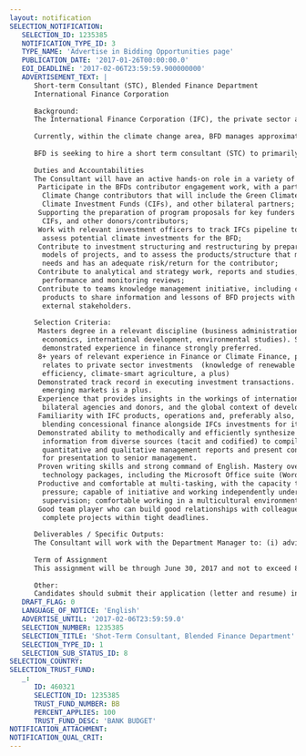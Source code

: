 ```yaml
---
layout: notification
SELECTION_NOTIFICATION: 
   SELECTION_ID: 1235385
   NOTIFICATION_TYPE_ID: 3
   TYPE_NAME: 'Advertise in Bidding Opportunities page'
   PUBLICATION_DATE: '2017-01-26T00:00:00.0'
   EOI_DEADLINE: '2017-02-06T23:59:59.900000000'
   ADVERTISEMENT_TEXT: |
      Short-term Consultant (STC), Blended Finance Department
      International Finance Corporation
      
      Background:
      The International Finance Corporation (IFC), the private sector arm of the World Bank Group, is a global investor and advisor committed to promoting sustainable private sector development in developing countries as a way to reduce poverty and improve people's lives. IFC finances private sector investments, mobilizes capital in the international financial markets, helps clients improve social and environmental sustainability, and provides technical assistance and advice to governments and businesses in emerging markets. The Blended Finance Department (BFD) seeks to support transactions that catalyze private sector investment in developmentally impactful projects that are just at the threshold of commercial viability but need some concessional finance to de-risk or help rebalance the risk-reward profile of these project to draw in private sector investors. To that end, BFD manages various pools of contributor funds aimed at meeting various development objectives in the most challenging environments and poorest countries, and for priority sectors such as climate change, agriculture and food security, SME finance. The BFDs role is to optimize the co-investment of funds from contributors, on concessional terms and considering the contributors risk appetite, and in line with principles endorsed by IFCs Board and Senior Management.  The BFD works closely as a cross-cutting product group, with industry investment teams and regional departments within IFC.  
      
      Currently, within the climate change area, BFD manages approximately $700 million in concessional funds to support projects that (a) seek to achieve transformation towards low-carbon and climate-friendly economic environments (e.g., change within an industry sector / sub-sector in a particular country or set of countries), (b) help enable private sector initiatives in other areas (e.g., market development) that would contribute to addressing the climate change challenge; (c) support private sector engagement in climate change adaptation (resilience) strategies.  Such concessional funds are able to accept higher risk / lower return than commercial funds while not providing pure grants.  Contributors of concessional funds overtime have become more interested in protecting their capital on a portfolio basis and receiving reflows (i.e., returnable capital").
      
      BFD is seeking to hire a short term consultant (STC) to primarily support the departments work on climate change, although some overarching work on blended finance in IFC as they related to other areas and sectors will also be part of the STCs remit. S/he will report to the BFD Manager. The position will provide the successful candidate with an opportunity to work across different sectors and regions within a creative and results based environment.
      
      Duties and Accountabilities
      The Consultant will have an active hands-on role in a variety of investment and other project management tasks.  Responsibilities include, but are not limited to:
       Participate in the BFDs contributor engagement work, with a particular focus on
        Climate Change contributors that will include the Green Climate Fund (GCF), the
        Climate Investment Funds (CIFs), and other bilateral partners;
       Supporting the preparation of program proposals for key funders as the GEF, GCF,
        CIFs, and other donors/contributors;
       Work with relevant investment officers to track IFCs pipeline to identify and
        assess potential climate investments for the BFD;
       Contribute to investment structuring and restructuring by preparing financial
        models of projects, and to assess the products/structure that meets the project
        needs and has an adequate risk/return for the contributor;
       Contribute to analytical and strategy work, reports and studies, portfolio
        performance and monitoring reviews;  
       Contribute to teams knowledge management initiative, including communication
        products to share information and lessons of BFD projects with internal and
        external stakeholders.
      
      Selection Criteria: 
       Masters degree in a relevant discipline (business administration, finance,
        economics, international development, environmental studies). Specialization or
        demonstrated experience in finance strongly preferred.
       8+ years of relevant experience in Finance or Climate Finance, particularly as it
        relates to private sector investments  (knowledge of renewable energy, energy
        efficiency, climate-smart agriculture, a plus)
       Demonstrated track record in executing investment transactions. Knowledge of
        emerging markets is a plus.
       Experience that provides insights in the workings of international organizations,
        bilateral agencies and donors, and the global context of development finance. 
       Familiarity with IFC products, operations and, preferably also, its approach to
        blending concessional finance alongside IFCs investments for its own account;
       Demonstrated ability to methodically and efficiently synthesize large volumes of
        information from diverse sources (tacit and codified) to compile data, prepare
        quantitative and qualitative management reports and present concepts, ideas, etc.
        for presentation to senior management. 
       Proven writing skills and strong command of English. Mastery over use of standard
        technology packages, including the Microsoft Office suite (Word, Excel, PowerPoint);
       Productive and comfortable at multi-tasking, with the capacity to work under
        pressure; capable of initiative and working independently under limited
        supervision; comfortable working in a multicultural environment
       Good team player who can build good relationships with colleagues and ability to
        complete projects within tight deadlines.
      
      Deliverables / Specific Outputs:
      The Consultant will work with the Department Manager to: (i) advise on and support the implementation of the Climate Finance funds within IFC; (ii) represent IFC in negotiations on arrangements and projects with various climate finance partners; (iii) participate as needed in business and pipeline development meetings with investment and regional teams with a particular focus on climate change projects.
      
      Term of Assignment
      This assignment will be through June 30, 2017 and not to exceed 85 working days. The consultant will report to Ms. Kruskaia Sierra-Escalante, Manager, BFD in executing this assignment. 
      
      Other:
      Candidates should submit their application (letter and resume) in English through the World Bank Group eConsultant2, under Business Opportunities then look for selection number 1235385). Applications can also be submitted by e-mail to: Angelita Coloma (acoloma@ifc.org). No phone calls, paper mail or faxes please.  All applications will be treated in the strictest confidence. Only applicants invited for interviews will be contacted. Applications are expected no later than Feb 6th 2017.
   DRAFT_FLAG: 0
   LANGUAGE_OF_NOTICE: 'English'
   ADVERTISE_UNTIL: '2017-02-06T23:59:59.0'
   SELECTION_NUMBER: 1235385
   SELECTION_TITLE: 'Shot-Term Consultant, Blended Finance Department'
   SELECTION_TYPE_ID: 1
   SELECTION_SUB_STATUS_ID: 8
SELECTION_COUNTRY: 
SELECTION_TRUST_FUND: 
   _: 
      ID: 460321
      SELECTION_ID: 1235385
      TRUST_FUND_NUMBER: BB
      PERCENT_APPLIES: 100
      TRUST_FUND_DESC: 'BANK BUDGET'
NOTIFICATION_ATTACHMENT: 
NOTIFICATION_QUAL_CRIT: 
---
```

